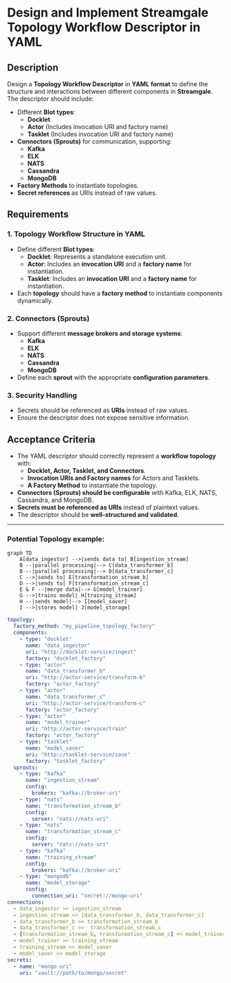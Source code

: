 # **Design and Implement Streamgale Topology  Workflow Descriptor in YAML**

## **Description**

Design a **Topology Workflow Descriptor** in **YAML format** to define the structure and interactions between different components in **Streamgale**. The descriptor should include:

- Different **Blot types**:
  - **Docklet**
  - **Actor** (Includes invocation URI and factory name)
  - **Tasklet** (Includes invocation URI and factory name)
- **Connectors (Sprouts)** for communication, supporting:
  - **Kafka**
  - **ELK**
  - **NATS**
  - **Cassandra**
  - **MongoDB**
- **Factory Methods** to instantiate topologies.
- **Secret references** as URIs instead of raw values.

## **Requirements**

### **1. Topology Workflow Structure in YAML**
- Define different **Blot types**:
  - **Docklet**: Represents a standalone execution unit.
  - **Actor**: Includes an **invocation URI** and a **factory name** for instantiation.
  - **Tasklet**: Includes an **invocation URI** and a **factory name** for instantiation.
- Each **topology** should have a **factory method** to instantiate components dynamically.

### **2. Connectors (Sprouts)**
- Support different **message brokers and storage systems**:
  - **Kafka**
  - **ELK**
  - **NATS**
  - **Cassandra**
  - **MongoDB**
- Define each **sprout** with the appropriate **configuration parameters**.

### **3. Security Handling**
- Secrets should be referenced as **URIs** instead of raw values.
- Ensure the descriptor does not expose sensitive information.

## **Acceptance Criteria**
- The YAML descriptor should correctly represent a **workflow topology** with:
  - **Docklet, Actor, Tasklet, and Connectors**.
  - **Invocation URIs and Factory names** for Actors and Tasklets.
  - **A Factory Method** to instantiate the topology.
- **Connectors (Sprouts) should be configurable** with Kafka, ELK, NATS, Cassandra, and MongoDB.
- **Secrets must be referenced as URIs** instead of plaintext values.
- The descriptor should be **well-structured and validated**.

---
### **Potential Topology example**:
```mermaid
graph TD
    A[data_ingestor] -->|sends data to| B[ingestion_stream]
    B --|parallel processing|--> C[data_transformer_b]
    B --|parallel processing|--> D[data_transformer_c]
    C -->|sends to| E[transformation_stream_b]
    D -->|sends to| F[transformation_stream_c]
    E & F --|merge data|--> G[model_trainer]
    G -->|trains model| H[training_stream]
    H --|sends model|--> I[model_saver]
    I -->|stores model| J[model_storage]
```
```yaml
topology:
  factory_method: "my_pipeline_topology_factory"
  components:
    - type: "docklet"
      name: "data_ingestor"
      uri: "http://docklet-service/ingest"
      factory: "docklet_factory"
    - type: "actor"
      name: "data_transformer_b"
      uri: "http://actor-service/transform-b"
      factory: "actor_factory"
    - type: "actor"
      name: "data_transformer_c"
      uri: "http://actor-service/transform-c"
      factory: "actor_factory"
    - type: "actor"
      name: "model_trainer"
      uri: "http://actor-service/train"
      factory: "actor_factory"
    - type: "tasklet"
      name: "model_saver"
      uri: "http://tasklet-service/save"
      factory: "tasklet_factory"
  sprouts:
    - type: "kafka"
      name: "ingestion_stream"
      config:
        brokers: "kafka://broker-uri"
    - type: "nats"
      name: "transformation_stream_b"
      config:
        server: "nats://nats-uri"
    - type: "nats"
      name: "transformation_stream_c"
      config:
        server: "nats://nats-uri"
    - type: "kafka"
      name: "training_stream"
      config:
        brokers: "kafka://broker-uri"
    - type: "mongodb"
      name: "model_storage"
      config:
        connection_uri: "secret://mongo-uri"
connections:
  - data_ingestor >> ingestion_stream
  - ingestion_stream << [data_transformer_b, data_transformer_c]
  - data_transformer_b >> transformation_stream_b
  - data_transformer_c >>  transformation_stream_c
  - [transformation_stream_b, transformation_stream_c] << model_trainer
  - model_trainer >> training_stream
  - training_stream << model_saver
  - model_saver >> model_storage
secrets:
  - name: "mongo-uri"
    uri: "vault://path/to/mongo/secret"
```
